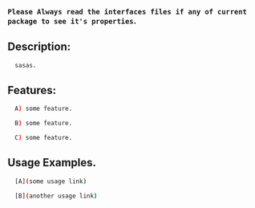 ### `Please Always read the interfaces files if any of current package to see it's properties`.

## Description:

```sh
  sasas.
```

## Features:

```sh
  A) some feature.

  B) some feature.

  C) some feature.
```

## Usage Examples.

```sh
  [A](some usage link)

  [B](another usage link)
```
